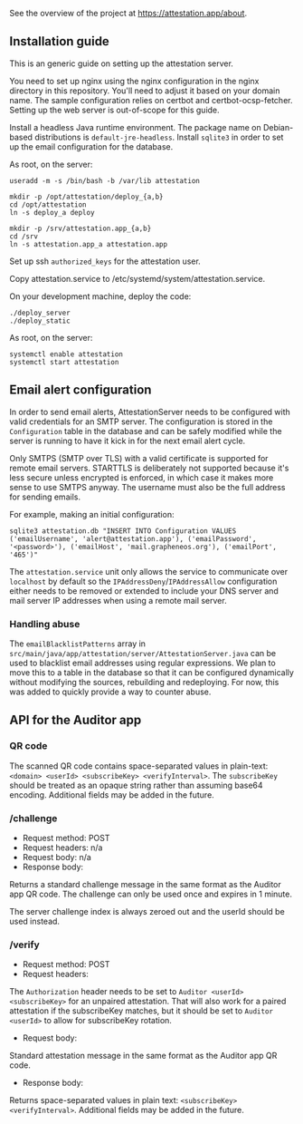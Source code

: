 See the overview of the project at https://attestation.app/about.

## Installation guide

This is an generic guide on setting up the attestation server.

You need to set up nginx using the nginx configuration in the nginx directory in this repository.
You'll need to adjust it based on your domain name. The sample configuration relies on certbot and
certbot-ocsp-fetcher. Setting up the web server is out-of-scope for this guide.

Install a headless Java runtime environment. The package name on Debian-based distributions is
`default-jre-headless`. Install `sqlite3` in order to set up the email configuration for the
database.

As root, on the server:

    useradd -m -s /bin/bash -b /var/lib attestation

    mkdir -p /opt/attestation/deploy_{a,b}
    cd /opt/attestation
    ln -s deploy_a deploy

    mkdir -p /srv/attestation.app_{a,b}
    cd /srv
    ln -s attestation.app_a attestation.app

Set up ssh `authorized_keys` for the attestation user.

Copy attestation.service to /etc/systemd/system/attestation.service.

On your development machine, deploy the code:

    ./deploy_server
    ./deploy_static

As root, on the server:

    systemctl enable attestation
    systemctl start attestation

## Email alert configuration

In order to send email alerts, AttestationServer needs to be configured with valid credentials for
an SMTP server. The configuration is stored in the `Configuration` table in the database and can
be safely modified while the server is running to have it kick in for the next email alert cycle.

Only SMTPS (SMTP over TLS) with a valid certificate is supported for remote email servers.
STARTTLS is deliberately not supported because it's less secure unless encrypted is enforced, in
which case it makes more sense to use SMTPS anyway. The username must also be the full address for
sending emails.

For example, making an initial configuration:

    sqlite3 attestation.db "INSERT INTO Configuration VALUES ('emailUsername', 'alert@attestation.app'), ('emailPassword', '<password>'), ('emailHost', 'mail.grapheneos.org'), ('emailPort', '465')"

The `attestation.service` unit only allows the service to communicate over `localhost` by default
so the `IPAddressDeny`/`IPAddressAllow` configuration either needs to be removed or extended to
include your DNS server and mail server IP addresses when using a remote mail server.

### Handling abuse

The `emailBlacklistPatterns` array in
`src/main/java/app/attestation/server/AttestationServer.java` can be used to blacklist email
addresses using regular expressions. We plan to move this to a table in the database so that it
can be configured dynamically without modifying the sources, rebuilding and redeploying. For now,
this was added to quickly provide a way to counter abuse.

## API for the Auditor app

### QR code

The scanned QR code contains space-separated values in plain-text: `<domain> <userId>
<subscribeKey> <verifyInterval>`. The `subscribeKey` should be treated as an opaque string rather
than assuming base64 encoding. Additional fields may be added in the future.

### /challenge

* Request method: POST
* Request headers: n/a
* Request body: n/a
* Response body:

Returns a standard challenge message in the same format as the Auditor app QR code. The challenge
can only be used once and expires in 1 minute.

The server challenge index is always zeroed out and the userId should be used instead.

### /verify

* Request method: POST
* Request headers:

The `Authorization` header needs to be set to `Auditor <userId> <subscribeKey>` for an unpaired
attestation. That will also work for a paired attestation if the subscribeKey matches, but it
should be set to `Auditor <userId>` to allow for subscribeKey rotation.

* Request body:

Standard attestation message in the same format as the Auditor app QR code.

* Response body:

Returns space-separated values in plain text: `<subscribeKey> <verifyInterval>`. Additional fields
may be added in the future.

